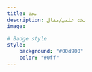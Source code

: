 ```yaml
---
title: بحث
description: بحث علمي/مقال
image:

# Badge style
style:
    background: "#00d900"
    color: "#0ff"
---
```

